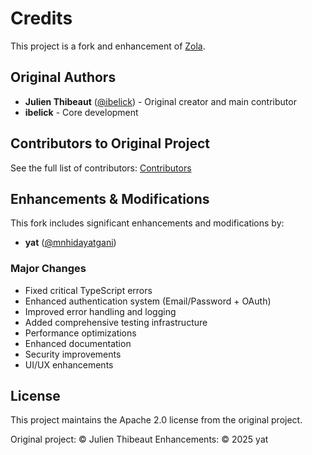 # Credits

This project is a fork and enhancement of [Zola](https://github.com/ibelick/zola).

## Original Authors

- **Julien Thibeaut** ([@ibelick](https://github.com/ibelick)) - Original creator and main contributor
- **ibelick** - Core development

## Contributors to Original Project

See the full list of contributors: [Contributors](https://github.com/ibelick/zola/graphs/contributors)

## Enhancements & Modifications

This fork includes significant enhancements and modifications by:

- **yat** ([@mnhidayatgani](https://github.com/mnhidayatgani))

### Major Changes

- Fixed critical TypeScript errors
- Enhanced authentication system (Email/Password + OAuth)
- Improved error handling and logging
- Added comprehensive testing infrastructure
- Performance optimizations
- Enhanced documentation
- Security improvements
- UI/UX enhancements

## License

This project maintains the Apache 2.0 license from the original project.

Original project: © Julien Thibeaut
Enhancements: © 2025 yat
